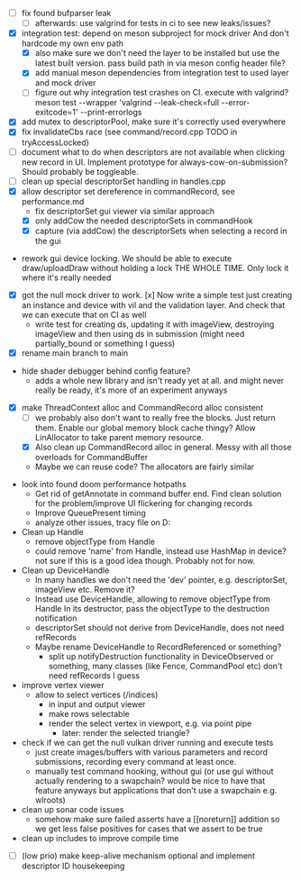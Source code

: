 - [ ] fix found bufparser leak
	- [ ] afterwards: use valgrind for tests in ci to see new leaks/issues?
- [x] integration test: depend on meson subproject for mock driver
      And don't hardcode my own env path
	- [x] also make sure we don't need the layer to be installed
	      but use the latest built version.
		  pass build path in via meson config header file?
	- [x] add manual meson dependencies from integration test to used layer
	      and mock driver
	- [ ] figure out why integration test crashes on CI.
	      execute with valgrind?
		  meson test --wrapper 'valgrind --leak-check=full --error-exitcode=1' --print-errorlogs
- [x] add mutex to descriptorPool, make sure it's correctly used everywhere
- [x] fix invalidateCbs race (see command/record.cpp TODO in tryAccessLocked)
- [ ] document what to do when descriptors are not available when
      clicking new record in UI. Implement prototype for 
	  always-cow-on-submission? Should probably be toggleable.
- [ ] clean up special descriptorSet handling in handles.cpp
- [x] allow descriptor set dereference in commandRecord, see performance.md
	- fix descriptorSet gui viewer via similar approach
	- [x] only addCow the needed descriptorSets in commandHook
	- [x] capture (via addCow) the descriptorSets when selecting a record
  in the gui
- rework gui device locking. We should be able to execute draw/uploadDraw
  without holding a lock THE WHOLE TIME. Only lock it where it's really
  needed
- [x] got the null mock driver to work.
  [x] Now write a simple test just creating an instance and device with
  vil and the validation layer. And check that we can execute that on 
  CI as well
	- write test for creating ds, updating it with imageView, destroying
	  imageView and then using ds in submission (might need partially_bound
	  or something I guess)
- [x] rename main branch to main
- hide shader debugger behind config feature?
	- adds a whole new library and isn't ready yet at all.
	  and might never really be ready, it's more of an experiment anyways
- [x] make ThreadContext alloc and CommandRecord alloc consistent
	- [ ] we probably also don't want to really free the blocks. Just return them.
	  Enable our global memory block cache thingy?
	  Allow LinAllocator to take parent memory resource.
	- [x] Also clean up CommandRecord alloc in general. Messy with all those
	  overloads for CommandBuffer
	- Maybe we can reuse code? The allocators are fairly similar
- look into found doom performance hotpaths
	- Get rid of getAnnotate in command buffer end. Find clean solution for
	  the problem/improve UI flickering for changing records
	- Improve QueuePresent timing
	- analyze other issues, tracy file on D:
- Clean up Handle
	- remove objectType from Handle
	- could remove 'name' from Handle, instead use HashMap in device?
	  not sure if this is a good idea though. Probably not for now.
- Clean up DeviceHandle
	- In many handles we don't need the 'dev' pointer, e.g. descriptorSet,
	  imageView etc. Remove it?
	- Instead use DeviceHandle<ObjectType>, allowing to remove objectType from Handle
	  In its destructor, pass the objectType to the destruction notification
	- descriptorSet should not derive from DeviceHandle, does not need refRecords
	- Maybe rename DeviceHandle to RecordReferenced or something?
		- split up notifyDestruction functionality in DeviceObserved or something,
		  many classes (like Fence, CommandPool etc) don't need refRecords I guess
- improve vertex viewer
	- allow to select vertices (/indices)
		- in input and output viewer
		- make rows selectable
		- render the select vertex in viewport, e.g. via point pipe
			- later: render the selected triangle?
- check if we can get the null vulkan driver running and execute tests
	- just create images/buffers with various parameters and record submissions,
	  recording every command at least once.
	- manually test command hooking, without gui (or use gui without actually 
	  rendering to a swapchain? would be nice to have that feature anyways
	  but applications that don't use a swapchain e.g. wlroots)
- clean up sonar code issues
	- somehow make sure failed asserts have a [[noreturn]] addition so
	  we get less false positives for cases that we assert to be true
- clean up includes to improve compile time
- [ ] (low prio) make keep-alive mechanism optional and implement descriptor ID housekeeping
